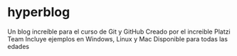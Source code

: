 # hyperblog
Un blog increíble para el curso de Git y GitHub
Creado por el increible Platzi Team
Incluye ejemplos en Windows, Linux y Mac
Disponible para todas las edades
